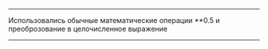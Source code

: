 ***

Использовались обычные математические операции **0.5 и преоброзование в целочисленное выражение

***